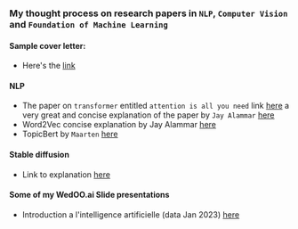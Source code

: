 ### My thought process on research papers in `NLP`, `Computer Vision` and `Foundation of Machine Learning`
#### Sample cover letter:

- Here's the [link](https://github.com/acecreamu/ai-residency)


#### NLP

- The paper on `transformer` entitled `attention is all you need` link [here](https://arxiv.org/abs/1706.03762) a very great and concise explanation of the paper by `Jay Alammar` [here](https://jalammar.github.io/illustrated-transformer/)
- Word2Vec concise explanation by Jay Alammar [here](https://jalammar.github.io/illustrated-word2vec/)
- TopicBert by `Maarten` [here](https://paperswithcode.com/paper/bertopic-neural-topic-modeling-with-a-class/review/)

#### Stable diffusion

- Link to explanation [here](https://jalammar.github.io/illustrated-stable-diffusion/)

#### Some of my WedOO.ai Slide presentations

- Introduction a l'intelligence artificielle (data Jan 2023) [here](https://docs.google.com/presentation/d/1Karl8TdZ0DQjUfCLxOpfK4rk5uAxIssihVwOZMvGzIQ/edit?usp=sharing)



